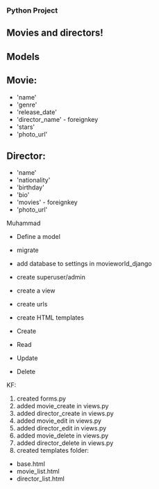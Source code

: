 ### Python Project

## Movies and directors!

## Models

## Movie:
- 'name'
- 'genre'
- 'release_date'
- 'director_name' - foreignkey
- 'stars'
- 'photo_url'

## Director:
- 'name'
- 'nationality'
- 'birthday'
- 'bio'
- 'movies' - foreignkey
- 'photo_url'

Muhammad
- Define a model
- migrate

- add database to settings in movieworld_django
- create superuser/admin
- create a view
- create urls
- create HTML templates

- Create
- Read
- Update
- Delete 

KF:
1. created forms.py
2. added movie_create in views.py
3. added director_create in views.py
4. added movie_edit in views.py
5. added director_edit in views.py
6. added movie_delete in views.py
7. added director_delete in views.py
8. created templates folder:
- base.html
- movie_list.html
- director_list.html 
